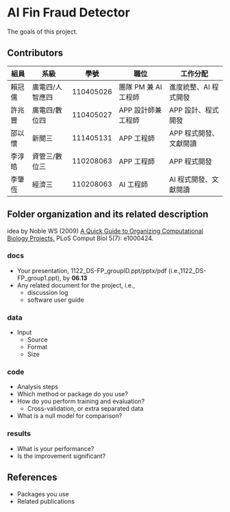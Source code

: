 # AI Fin Fraud Detector
The goals of this project.

## Contributors
| 組員    | 系級              | 學號       | 職位                     | 工作分配             |
|---------|-------------------|------------|--------------------------|----------------------|
| 賴冠儒  | 廣電四/人智應四   | 110405026  | 團隊 PM 兼 AI 工程師     | 進度統整、AI 程式開發 |
| 許兆豐  | 廣電四/數位四     | 110405027  | APP 設計師兼工程師       | APP 設計、程式開發   |
| 邵以懷  | 新聞三            | 111405131  | APP 工程師               | APP 程式開發、文獻閱讀 |
| 李淳皓  | 資管三/數位三     | 110208063  | APP 工程師               | APP 程式開發 |
| 李肇恆  | 經濟三            | 110208063  | AI 工程師               | AI 程式開發、文獻閱讀 |

## Folder organization and its related description
idea by Noble WS (2009) [A Quick Guide to Organizing Computational Biology Projects.](https://journals.plos.org/ploscompbiol/article?id=10.1371/journal.pcbi.1000424) PLoS Comput Biol 5(7): e1000424.

### docs
* Your presentation, 1122_DS-FP_groupID.ppt/pptx/pdf (i.e.,1122_DS-FP_group1.ppt), by **06.13**
* Any related document for the project, i.e.,
  * discussion log
  * software user guide

### data
* Input
  * Source
  * Format
  * Size

### code
* Analysis steps
* Which method or package do you use?
* How do you perform training and evaluation?
  * Cross-validation, or extra separated data
* What is a null model for comparison?

### results
* What is your performance?
* Is the improvement significant?

## References
* Packages you use
* Related publications
